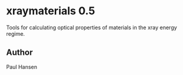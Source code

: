 # xraymaterials 0.5

Tools for calculating optical properties of materials in the xray energy regime.

## Author

Paul Hansen